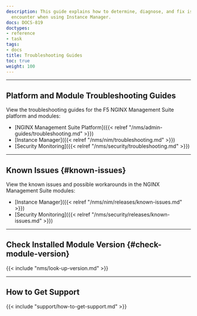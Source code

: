 ```yaml
---
description: This guide explains how to determine, diagnose, and fix issues you might
  encounter when using Instance Manager.
docs: DOCS-819
doctypes:
- reference
- task
tags:
- docs
title: Troubleshooting Guides
toc: true
weight: 100
---
```


---

## Platform and Module Troubleshooting Guides

View the troubleshooting guides for the F5 NGINX Management Suite platform and modules:

- [NGINX Management Suite Platform]({{< relref "/nms/admin-guides/troubleshooting.md" >}})
- [Instance Manager]({{< relref "/nms/nim/troubleshooting.md" >}})
- [Security Monitoring]({{< relref "/nms/security/troubleshooting.md" >}})

---

## Known Issues {#known-issues}

View the known issues and possible workarounds in the NGINX Management Suite modules:

- [Instance Manager]({{< relref "/nms/nim/releases/known-issues.md" >}})
- [Security Monitoring]({{< relref "/nms/security/releases/known-issues.md" >}})

---

## Check Installed Module Version {#check-module-version}

{{< include "nms/look-up-version.md" >}}

---

## How to Get Support

{{< include "support/how-to-get-support.md" >}}
